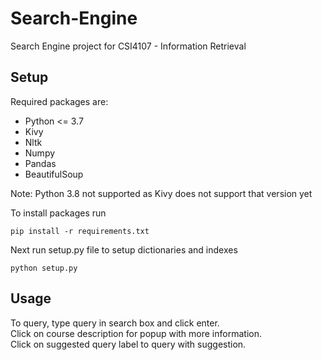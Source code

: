 # Search-Engine
Search Engine project for CSI4107 - Information Retrieval

## Setup
 
 Required packages are:  
 
 - Python <= 3.7
 - Kivy
 - Nltk
 - Numpy
 - Pandas
 - BeautifulSoup  

Note: Python 3.8 not supported as Kivy does not support that version yet

To install packages run
```
pip install -r requirements.txt
```

Next run setup.py file to setup dictionaries and indexes
```
python setup.py
```

## Usage
To query, type query in search box and click enter.  
Click on course description for popup with more information.  
Click on suggested query label to query with suggestion.










